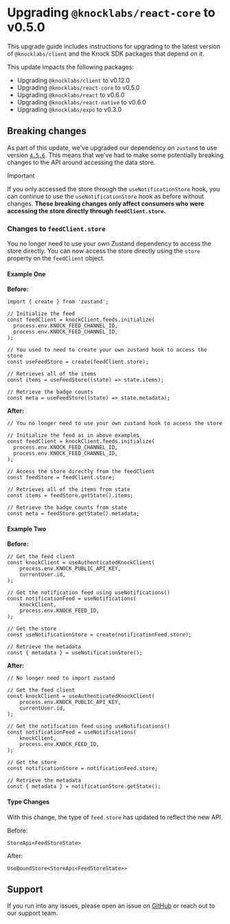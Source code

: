 # Upgrading `@knocklabs/react-core` to v0.5.0

This upgrade guide includes instructions for upgrading to the latest version of `@knocklabs/client` and the Knock SDK packages that depend on it.

This update impacts the following packages:
- Upgrading `@knocklabs/client` to v0.12.0
- Upgrading `@knocklabs/react-core` to v0.5.0
- Upgrading `@knocklabs/react` to v0.6.0
- Upgrading `@knocklabs/react-native` to v0.6.0
- Upgrading `@knocklabs/expo` to v0.3.0

## Breaking changes

As part of this update, we've upgraded our dependency on `zustand` to use version [`4.5.6`](https://github.com/pmndrs/zustand/tree/v4.5.6). This means that we've had to make some potentially breaking changes to the API around accessing the data store.

> [!IMPORTANT]  
> If you only accessed the store through the `useNotificationStore` hook, you can continue to use the `useNotificationStore` hook as before without changes. **These breaking changes only affect consumers who were accessing the store directly through `feedClient.store`.**

### Changes to `feedClient.store`

You no longer need to use your own Zustand dependency to access the store directly. You can now access the store directly using the `store` property on the `feedClient` object.

#### Example One
**Before:**
```tsx
import { create } from 'zustand';

// Initialize the feed
const feedClient = knockClient.feeds.initialize(
  process.env.KNOCK_FEED_CHANNEL_ID,
  process.env.KNOCK_FEED_CHANNEL_ID,
);

// You used to need to create your own zustand hook to access the store
const useFeedStore = create(feedClient.store);

// Retrieves all of the items
const items = useFeedStore((state) => state.items);

// Retrieve the badge counts
const meta = useFeedStore((state) => state.metadata);
```

**After:**
```tsx
// You no longer need to use your own zustand hook to access the store

// Initialize the feed as in above examples
const feedClient = knockClient.feeds.initialize(
  process.env.KNOCK_FEED_CHANNEL_ID,
  process.env.KNOCK_FEED_CHANNEL_ID,
);

// Access the store directly from the feedClient
const feedStore = feedClient.store;

// Retrieves all of the items from state
const items = feedStore.getState().items;

// Retrieve the badge counts from state
const meta = feedStore.getState().metadata;
```

#### Example Two

**Before:**
```tsx
// Get the feed client
const knockClient = useAuthenticatedKnockClient(
    process.env.KNOCK_PUBLIC_API_KEY,
    currentUser.id,
);

// Get the notification feed using useNotifications()
const notificationFeed = useNotifications(
    knockClient,
    process.env.KNOCK_FEED_ID,
);

// Get the store
const useNotificationStore = create(notificationFeed.store);

// Retrieve the metadata
const { metadata } = useNotificationStore();
```

**After:**
```tsx
// No longer need to import zustand

// Get the feed client
const knockClient = useAuthenticatedKnockClient(
    process.env.KNOCK_PUBLIC_API_KEY,
    currentUser.id,
);

// Get the notification feed using useNotifications()
const notificationFeed = useNotifications(
    knockClient,
    process.env.KNOCK_FEED_ID,
);

// Get the store
const notificationStore = notificationFeed.store;

// Retrieve the metadata
const { metadata } = notificationStore.getState();
```

#### Type Changes

With this change, the type of `feed.store` has updated to reflect the new API.

Before:
```tsx
StoreApi<FeedStoreState>
```

After:
```tsx
UseBoundStore<StoreApi<FeedStoreState>>
```

## Support

If you run into any issues, please open an issue on [GitHub](https://github.com/knocklabs/javascript/issues) or reach out to our support team.

